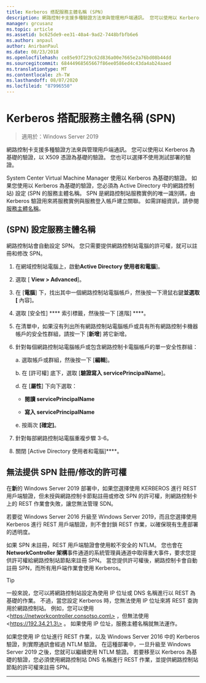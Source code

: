 ```yaml
---
title: Kerberos 搭配服務主體名稱 (SPN)
description: 網路控制卡支援多種驗證方法來與管理用戶端通訊。 您可以使用以 Kerberos 為基礎的驗證，以 X509 憑證為基礎的驗證。 您也可以選擇不使用測試部署的驗證。
manager: grcusanz
ms.topic: article
ms.assetid: bc625de9-ee31-40a4-9ad2-7448bfbfb6e6
ms.author: anpaul
author: AnirbanPaul
ms.date: 08/23/2018
ms.openlocfilehash: ce85e93f229c62d836a00e7665e2a76bd08b44dd
ms.sourcegitcommit: 68444968565667f86ee0586ed4c43da4ab24aaed
ms.translationtype: MT
ms.contentlocale: zh-TW
ms.lasthandoff: 08/07/2020
ms.locfileid: "87996550"
---
```

# <a name="kerberos-with-service-principal-name-spn"></a>Kerberos 搭配服務主體名稱 (SPN)

>適用於：Windows Server 2019

網路控制卡支援多種驗證方法來與管理用戶端通訊。 您可以使用以 Kerberos 為基礎的驗證，以 X509 憑證為基礎的驗證。 您也可以選擇不使用測試部署的驗證。

System Center Virtual Machine Manager 使用以 Kerberos 為基礎的驗證。 如果您使用以 Kerberos 為基礎的驗證，您必須為 Active Directory 中的網路控制站) 設定 (SPN 的服務主體名稱。 SPN 是網路控制站服務實例的唯一識別碼，由 Kerberos 驗證用來將服務實例與服務登入帳戶建立關聯。 如需詳細資訊，請參閱[服務主體名稱](/windows/desktop/ad/service-principal-names)。

## <a name="configure-service-principal-names-spn"></a> (SPN) 設定服務主體名稱

網路控制站會自動設定 SPN。 您只需要提供網路控制站電腦的許可權，就可以註冊和修改 SPN。

1.  在網域控制站電腦上，啟動**Active Directory 使用者和電腦**]。

2.  選取 [ **View \> Advanced**]。

3.  在 [**電腦**] 下，找出其中一個網路控制站電腦帳戶，然後按一下滑鼠右鍵**並選取 [** 內容]。

4.  選取 [安全性] **** 索引標籤，然後按一下 [進階] ****。

5.  在清單中，如果沒有列出所有網路控制站電腦帳戶或具有所有網路控制卡機器帳戶的安全性群組，請按一下 [**新增**] 將它新增。

6.  針對每個網路控制站電腦帳戶或包含網路控制卡電腦帳戶的單一安全性群組：

    a.  選取帳戶或群組，然後按一下 [**編輯**]。

    b.  在 [許可權] 底下，選取 [**驗證寫入 servicePrincipalName**]。

    d.  在 [**屬性**] 下向下選取：

       -  **閱讀 servicePrincipalName**

       -  **寫入 servicePrincipalName**

    e.  按兩次 **[確定]**。

7.  針對每部網路控制站電腦重複步驟 3-6。

8.  關閉 [Active Directory 使用者和電腦]****。

## <a name="failure-to-provide-permissions-for-spn-registrationmodification"></a>無法提供 SPN 註冊/修改的許可權

在**新**的 Windows Server 2019 部署中，如果您選擇使用 KERBEROS 進行 REST 用戶端驗證，但未授與網路控制卡節點註冊或修改 SPN 的許可權，則網路控制卡上的 REST 作業會失敗，讓您無法管理 SDN。

若要從 Windows Server 2016 升級至 Windows Server 2019，而且您選擇使用 Kerberos 進行 REST 用戶端驗證，則不會封鎖 REST 作業，以確保現有生產部署的透明度。

如果 SPN 未註冊，REST 用戶端驗證會使用較不安全的 NTLM。 您也會在**NetworkController 架構**事件通道的系統管理員通道中取得重大事件，要求您提供許可權給網路控制站節點來註冊 SPN。 當您提供許可權後，網路控制卡會自動註冊 SPN，而所有用戶端作業會使用 Kerberos。


>[!TIP]
>一般來說，您可以將網路控制站設定為使用 IP 位址或 DNS 名稱進行以 REST 為基礎的作業。 不過，當您設定 Kerberos 時，您無法使用 IP 位址來將 REST 查詢用於網路控制站。 例如，您可以使用 \<https://networkcontroller.consotso.com\> ，但無法使用 \<https://192.34.21.3\> 。 如果使用 IP 位址，服務主體名稱就無法運作。
>
>如果您使用 IP 位址進行 REST 作業，以及 Windows Server 2016 中的 Kerberos 驗證，則實際通訊會經過 NTLM 驗證。 在這種部署中，一旦升級至 Windows Server 2019 之後，您就可以繼續使用 NTLM 驗證。 若要移至以 Kerberos 為基礎的驗證，您必須使用網路控制站 DNS 名稱進行 REST 作業，並提供網路控制站節點的許可權來註冊 SPN。

---